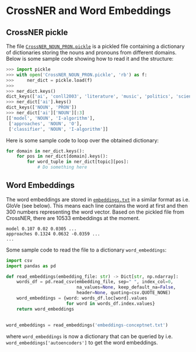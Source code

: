 # CrossNER and Word Embeddings

## CrossNER pickle

The file [`CrossNER_NOUN_PRON.pickle`](./CrossNER_NOUN_PRON.pickle) is a pickled file containing a dictionary of dictionaries storing the nouns and pronouns from different domains. Below is some sample code showing how to read it and the structure:

```python
>>> import pickle
>>> with open('CrossNER_NOUN_PRON.pickle', 'rb') as f:
>>> 	ner_dict = pickle.load(f)
>>> 
>>> ner_dict.keys()
dict_keys(['ai', 'conll2003', 'literature', 'music', 'politics', 'science'])
>>> ner_dict['ai'].keys()
dict_keys(['NOUN', 'PRON'])
>>> ner_dict['ai']['NOUN'][:3]
[['model', 'NOUN', 'I-algorithm'],
 ['approaches', 'NOUN', 'O'],
 ['classifier', 'NOUN', 'I-algorithm']] 
```

Here is some sample code to loop over the obtained dictionary:

```python
for domain in ner_dict.keys():
    for pos in ner_dict[domain].keys():
        for word_tuple in ner_dict[topic][pos]:
            # Do something here
```


## Word Embeddings

The word embeddings are stored in [`embeddings.txt`](./embeddings.txt) in a similar format as i.e. GloVe (see below). This means each line contains the word at first and then 300 numbers representing the word vector. Based on the pickled file from CrossNER, there are 10533 embeddings at the moment.

```text
model 0.107 0.02 0.0305 ...
approaches 0.1324 0.0632 -0.0359 ...
...
```

Some sample code to read the file to a dictionary `word_embeddings`:

```python
import csv
import pandas as pd

def read_embeddings(embedding_file: str) -> Dict[str, np.ndarray]:
    words_df = pd.read_csv(embedding_file, sep=" ", index_col=0,
                           na_values=None, keep_default_na=False,
                           header=None, quoting=csv.QUOTE_NONE)
    word_embeddings = {word: words_df.loc[word].values
                       for word in words_df.index.values}
    return word_embeddings
    
    
word_embeddings = read_embeddings('embeddings-conceptnet.txt')
```

where `word_embeddings` is now a dictionary that can be queried by i.e. `word_embeddings['autoencoders']` to get the word embeddings.